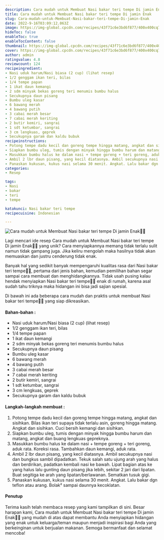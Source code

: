 ```yaml
---
description: Cara mudah untuk Membuat Nasi bakar teri tempe Di jamin Enak"
title: Cara mudah untuk Membuat Nasi bakar teri tempe Di jamin Enak
slug: Cara-mudah-untuk-Membuat-Nasi-bakar-teri-tempe-Di-jamin-Enak
date: 2022-9-16T03:09:12.063Z
image: https://img-global.cpcdn.com/recipes/43f71c6e3bd6f877/400x400cq70/photo.jpg
hideToc: false
enableToc: true
enableTocContent: false
thumbnail: https://img-global.cpcdn.com/recipes/43f71c6e3bd6f877/400x400cq70/photo.jpg
cover: https://img-global.cpcdn.com/recipes/43f71c6e3bd6f877/400x400cq70/photo.jpg
author: admin
ratingvalue: 4.8
reviewcount: 124
recipeingredient:
- Nasi uduk harum/Nasi biasa (2 cup) (lihat resep)
- 1/2 genggam ikan teri, bilas
- 1/4 tempe papan
- 1 ikat daun kemangi
- 2 sdm minyak bekas goreng teri menumis bumbu halus
- Secukupnya daun pisang
- Bumbu uleg kasar
- 6 bawang merah
- 4 bawang putih
- 3 cabai merah besar
- 7 cabai merah keriting
- 2 butir kemiri, sangrai
- 1 sdt ketumbar, sangrai
- 3 cm lengkuas, geprek
- Secukupnya garam dan kaldu bubuk
recipeinstructions:
- Potong tempe dadu kecil dan goreng tempe hingga matang, angkat dan sisihkan. Bilas ikan teri supaya tidak terlalu asin, goreng hingga matang. Angkat dan sisihkan. Cuci bersih kemangi dan sisihkan.
- Siapkan bumbu uleg, tumis dengan minyak hingga bumbu harum dan matang, angkat dan buang lengkuas gepreknya.
- Masukkan bumbu halus ke dalam nasi + tempe goreng + teri goreng, aduk rata. Koreksi rasa. Tambahkan daun kemangi, aduk rata.
- Ambil 2 lbr daun pisang, yang kecil diatasnya. Ambil secukupnya nasi dan bungkus sambil dipadatkan. Tekuk salah satu ujung arah yang halus dan berdirikan, padatkan kembali nasi ke bawah. Lipat bagian atas ke yang halus lalu gunting daun pisang jika lebih, sekitar 2 jari dari lipatan. Buat segitiga ke arah yang lipatan/berlawanan. Sematkan tusuk gigi.
- Panaskan kukusan, kukus nasi selama 30 menit. Angkat. Lalu bakar dgn teflon atau arang. Bolak² sampai daunnya kecoklatan.
categories:
- Resep

tags:
- Nasi
- bakar
- teri
- tempe

katakunci: Nasi bakar teri tempe
recipecuisine: Indonesian

---
```


![Cara mudah untuk Membuat Nasi bakar teri tempe Di jamin Enak👩‍🍳](https://img-global.cpcdn.com/recipes/43f71c6e3bd6f877/400x400cq70/photo.jpg)

Lagi mencari ide resep Cara mudah untuk Membuat Nasi bakar teri tempe Di jamin Enak👩‍🍳 yang unik? Cara menyiapkannya memang tidak terlalu sulit namun tidak gampang juga. Jika keliru mengolah maka hasilnya tidak akan memuaskan dan justru cenderung tidak enak.

Banyak hal yang sedikit banyak mempengaruhi kualitas rasa dari Nasi bakar teri tempe👩‍🍳, pertama dari jenis bahan, kemudian pemilihan bahan segar sampai cara membuat dan menghidangkannya. Tidak usah pusing kalau hendak menyiapkan Nasi bakar teri tempe👩‍🍳 enak di rumah, karena asal sudah tahu triknya maka hidangan ini bisa jadi sajian spesial.

Di bawah ini ada beberapa cara mudah dan praktis untuk membuat Nasi bakar teri tempe👩‍🍳 yang siap dikreasikan.

<!--inarticleads1-->

#### Bahan-bahan :

- Nasi uduk harum/Nasi biasa (2 cup) (lihat resep)
- 1/2 genggam ikan teri, bilas
- 1/4 tempe papan
- 1 ikat daun kemangi
- 2 sdm minyak bekas goreng teri menumis bumbu halus
- Secukupnya daun pisang
- Bumbu uleg kasar
- 6 bawang merah
- 4 bawang putih
- 3 cabai merah besar
- 7 cabai merah keriting
- 2 butir kemiri, sangrai
- 1 sdt ketumbar, sangrai
- 3 cm lengkuas, geprek
- Secukupnya garam dan kaldu bubuk

<!--inarticleads2-->

#### Langkah-langkah membuat :

1. Potong tempe dadu kecil dan goreng tempe hingga matang, angkat dan sisihkan. Bilas ikan teri supaya tidak terlalu asin, goreng hingga matang. Angkat dan sisihkan. Cuci bersih kemangi dan sisihkan.
1. Siapkan bumbu uleg, tumis dengan minyak hingga bumbu harum dan matang, angkat dan buang lengkuas gepreknya.
1. Masukkan bumbu halus ke dalam nasi + tempe goreng + teri goreng, aduk rata. Koreksi rasa. Tambahkan daun kemangi, aduk rata.
1. Ambil 2 lbr daun pisang, yang kecil diatasnya. Ambil secukupnya nasi dan bungkus sambil dipadatkan. Tekuk salah satu ujung arah yang halus dan berdirikan, padatkan kembali nasi ke bawah. Lipat bagian atas ke yang halus lalu gunting daun pisang jika lebih, sekitar 2 jari dari lipatan. Buat segitiga ke arah yang lipatan/berlawanan. Sematkan tusuk gigi.
1. Panaskan kukusan, kukus nasi selama 30 menit. Angkat. Lalu bakar dgn teflon atau arang. Bolak² sampai daunnya kecoklatan.

#### Penutup

Terima kasih telah membaca resep yang kami tampilkan di sini. Besar harapan kami, Cara mudah untuk Membuat Nasi bakar teri tempe Di jamin Enak👩‍🍳 yang mudah di atas dapat membantu Anda menyiapkan hidangan yang enak untuk keluarga/teman maupun menjadi inspirasi bagi Anda yang berkeinginan untuk berjualan makanan. Semoga bermanfaat dan selamat mencoba!